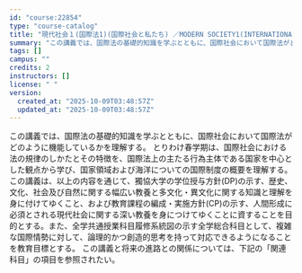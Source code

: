 ```yaml
---
id: "course:22854"
type: "course-catalog"
title: "現代社会１(国際法1)(国際社会と私たち) ／MODERN SOCIETY1(INTERNATIONAL LAW 1)(INTERNATIONAL SOCIETY AND OUR NATION)"
summary: "この講義では、国際法の基礎的知識を学ぶとともに、国際社会において国際法がどのように機能しているかを理解する。 とりわけ春学期は、国際社会における法の規律のしかたとその特徴を、国際法上の主たる行為主体である国家を中心とした観点から学び、国家領…"
tags: []
campus: ""
credits: 2
instructors: []
license: " "
version:
  created_at: "2025-10-09T03:48:57Z"
  updated_at: "2025-10-09T03:48:57Z"
---
```


この講義では、国際法の基礎的知識を学ぶとともに、国際社会において国際法がどのように機能しているかを理解する。 とりわけ春学期は、国際社会における法の規律のしかたとその特徴を、国際法上の主たる行為主体である国家を中心とした観点から学び、国家領域および海洋についての国際制度の概要を理解する。 この講義は、以上の内容を通じて、獨協大学の学位授与方針(DP)の示す、歴史、文化、社会及び自然に関する幅広い教養と多文化・異文化に関する知識と理解を身に付けてゆくこと、および教育課程の編成・実施方針(CP)の示す、人間形成に必須とされる現代社会に関する深い教養を身につけてゆくことに資することを目的とする。また、全学共通授業科目履修系統図の示す全学総合科目として、複雑な国際情勢に対して、論理的かつ創造的思考を持って対応できるようになることを教育目標とする。 この講義と将来の進路との関係については、下記の「関連科目」の項目を参照されたい。
